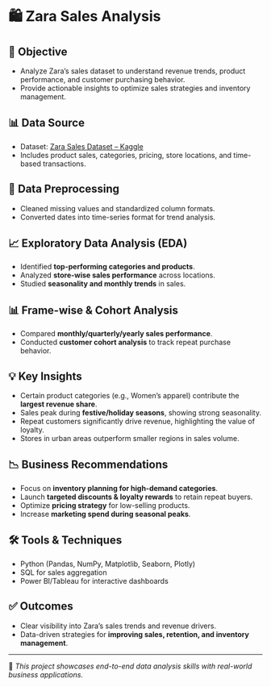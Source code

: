# 🛍️ Zara Sales Analysis

## 📌 Objective

- Analyze Zara’s sales dataset to understand revenue trends, product performance, and customer purchasing behavior.
- Provide actionable insights to optimize sales strategies and inventory management.

## 📊 Data Source

- Dataset: [Zara Sales Dataset – Kaggle](https://www.kaggle.com/)
- Includes product sales, categories, pricing, store locations, and time-based transactions.

## 🧹 Data Preprocessing

- Cleaned missing values and standardized column formats.
- Converted dates into time-series format for trend analysis.

## 📈 Exploratory Data Analysis (EDA)

- Identified **top-performing categories and products**.
- Analyzed **store-wise sales performance** across locations.
- Studied **seasonality and monthly trends** in sales.

## 📊 Frame-wise & Cohort Analysis

- Compared **monthly/quarterly/yearly sales performance**.
- Conducted **customer cohort analysis** to track repeat purchase behavior.

## 💡 Key Insights

- Certain product categories (e.g., Women’s apparel) contribute the **largest revenue share**.
- Sales peak during **festive/holiday seasons**, showing strong seasonality.
- Repeat customers significantly drive revenue, highlighting the value of loyalty.
- Stores in urban areas outperform smaller regions in sales volume.

## 📉 Business Recommendations

- Focus on **inventory planning for high-demand categories**.
- Launch **targeted discounts & loyalty rewards** to retain repeat buyers.
- Optimize **pricing strategy** for low-selling products.
- Increase **marketing spend during seasonal peaks**.

## 🛠 Tools & Techniques

- Python (Pandas, NumPy, Matplotlib, Seaborn, Plotly)
- SQL for sales aggregation
- Power BI/Tableau for interactive dashboards

## ✅ Outcomes

- Clear visibility into Zara’s sales trends and revenue drivers.
- Data-driven strategies for **improving sales, retention, and inventory management**.

---

📌 *This project showcases end-to-end data analysis skills with real-world business applications.*
